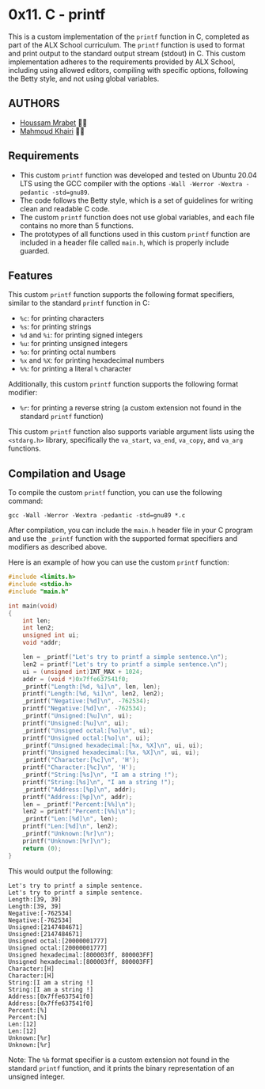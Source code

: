 # 0x11. C - printf

This is a custom implementation of the `printf` function in C, completed as part of the ALX School curriculum. The `printf` function is used to format and print output to the standard output stream (stdout) in C. This custom implementation adheres to the requirements provided by ALX School, including using allowed editors, compiling with specific options, following the Betty style, and not using global variables.

## AUTHORS

- [Houssam Mrabet](https://github.com/HoussamMrabet) 👨‍💻
- [Mahmoud Khairi](https://github.com/Mahmoud-Khairi) 👨‍💻

## Requirements

- This custom `printf` function was developed and tested on Ubuntu 20.04 LTS using the GCC compiler with the options `-Wall -Werror -Wextra -pedantic -std=gnu89`.
- The code follows the Betty style, which is a set of guidelines for writing clean and readable C code.
- The custom `printf` function does not use global variables, and each file contains no more than 5 functions.
- The prototypes of all functions used in this custom `printf` function are included in a header file called `main.h`, which is properly include guarded.

## Features

This custom `printf` function supports the following format specifiers, similar to the standard `printf` function in C:

- `%c`: for printing characters
- `%s`: for printing strings
- `%d` and `%i`: for printing signed integers
- `%u`: for printing unsigned integers
- `%o`: for printing octal numbers
- `%x` and `%X`: for printing hexadecimal numbers
- `%%`: for printing a literal `%` character

Additionally, this custom `printf` function supports the following format modifier:

- `%r`: for printing a reverse string (a custom extension not found in the standard `printf` function)

This custom `printf` function also supports variable argument lists using the `<stdarg.h>` library, specifically the `va_start`, `va_end`, `va_copy`, and `va_arg` functions.

## Compilation and Usage

To compile the custom `printf` function, you can use the following command:

```
gcc -Wall -Werror -Wextra -pedantic -std=gnu89 *.c
```

After compilation, you can include the `main.h` header file in your C program and use the `_printf` function with the supported format specifiers and modifiers as described above.

Here is an example of how you can use the custom `printf` function:

```c
#include <limits.h>
#include <stdio.h>
#include "main.h"

int main(void)
{
    int len;
    int len2;
    unsigned int ui;
    void *addr;

    len = _printf("Let's try to printf a simple sentence.\n");
    len2 = printf("Let's try to printf a simple sentence.\n");
    ui = (unsigned int)INT_MAX + 1024;
    addr = (void *)0x7ffe637541f0;
    _printf("Length:[%d, %i]\n", len, len);
    printf("Length:[%d, %i]\n", len2, len2);
    _printf("Negative:[%d]\n", -762534);
    printf("Negative:[%d]\n", -762534);
    _printf("Unsigned:[%u]\n", ui);
    printf("Unsigned:[%u]\n", ui);
    _printf("Unsigned octal:[%o]\n", ui);
    printf("Unsigned octal:[%o]\n", ui);
    _printf("Unsigned hexadecimal:[%x, %X]\n", ui, ui);
    printf("Unsigned hexadecimal:[%x, %X]\n", ui, ui);
    _printf("Character:[%c]\n", 'H');
    printf("Character:[%c]\n", 'H');
    _printf("String:[%s]\n", "I am a string !");
    printf("String:[%s]\n", "I am a string !");
    _printf("Address:[%p]\n", addr);
    printf("Address:[%p]\n", addr);
    len = _printf("Percent:[%%]\n");
    len2 = printf("Percent:[%%]\n");
    _printf("Len:[%d]\n", len);
    printf("Len:[%d]\n", len2);
    _printf("Unknown:[%r]\n");
    printf("Unknown:[%r]\n");
    return (0);
}
```

This would output the following:

```
Let's try to printf a simple sentence.
Let's try to printf a simple sentence.
Length:[39, 39]
Length:[39, 39]
Negative:[-762534]
Negative:[-762534]
Unsigned:[2147484671]
Unsigned:[2147484671]
Unsigned octal:[20000001777]
Unsigned octal:[20000001777]
Unsigned hexadecimal:[800003ff, 800003FF]
Unsigned hexadecimal:[800003ff, 800003FF]
Character:[H]
Character:[H]
String:[I am a string !]
String:[I am a string !]
Address:[0x7ffe637541f0]
Address:[0x7ffe637541f0]
Percent:[%]
Percent:[%]
Len:[12]
Len:[12]
Unknown:[%r]
Unknown:[%r]
```

Note: The `%b` format specifier is a custom extension not found in the standard `printf` function, and it prints the binary representation of an unsigned integer.